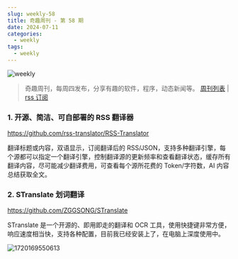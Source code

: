 ```yaml
---
slug: weekly-58
title: 奇趣周刊 - 第 58 期
date: 2024-07-11
categories:
  - weekly
tags:
  - weekly
---
```


![weekly](https://imgurl.zishu.me/weekly.webp)

> 奇趣周刊，每周四发布，分享有趣的软件，程序，动态新闻等。 [周刊列表](/categories/weekly/) | [rss 订阅](/categories/weekly/index.xml)

### 1. 开源、简洁、可自部署的 RSS 翻译器

https://github.com/rss-translator/RSS-Translator

翻译标题或内容，双语显示，订阅翻译后的 RSS/JSON，支持多种翻译引擎，每个源都可以指定一个翻译引擎，控制翻译源的更新频率和查看翻译状态，缓存所有翻译内容，尽可能减少翻译费用，可查看每个源所花费的 Token/字符数，AI 内容总结获取全文。

### 2. STranslate 划词翻译

https://github.com/ZGGSONG/STranslate

STranslate 是一个开源的、即用即走的翻译和 OCR 工具，使用快捷键非常方便，响应速度相当快，支持各种配置，目前我已经安装上了，在电脑上深度使用中。

![1720169550613](https://imgurl.zishu.me/2024/07/1720169550613.webp)

